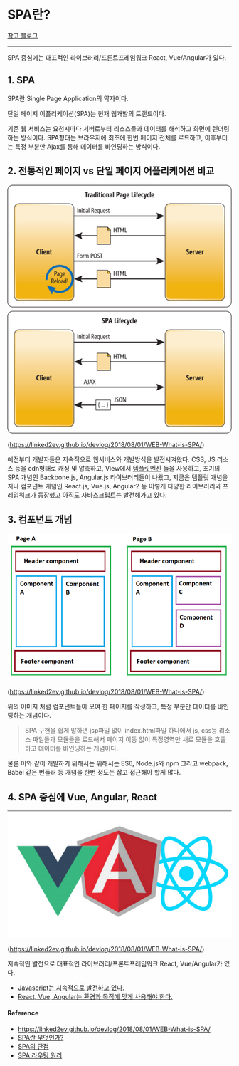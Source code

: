 # SPA란?

[참고 블로그](https://linked2ev.github.io/devlog/2018/08/01/WEB-What-is-SPA/)

---

SPA 중심에는 대표적인 라이브러리/프론트프레임워크 React, Vue/Angular가 있다.

## 1. SPA

SPA란 Single Page Application의 약자이다.

단일 페이지 어플리케이션(SPA)는 현재 웹개발의 트랜드이다.

기존 웹 서비스는 요청시마다 서버로부터 리소스들과 데이터를 해석하고 화면에 렌더링하는 방식이다. SPA형태는 브라우저에 최초에 한번 페이지 전체를 로드하고, 이후부터는 특정 부분만 Ajax를 통해 데이터를 바인딩하는 방식이다.

## 2. 전통적인 페이지 vs 단일 페이지 어플리케이션 비교

![img](/docs/.vuepress/public/images/img-web/spa01.png)

(https://linked2ev.github.io/devlog/2018/08/01/WEB-What-is-SPA/)


예전부터 개발자들은 지속적으로 웹서비스와 개발방식을 발전시켜왔다. CSS, JS 리소스 등을 cdn형태로 캐싱 및 압축하고, View에서 [템플릿엔진](https://www.slideshare.net/SeongSikChoi/java-script-template-engine) 들을 사용하고, 초기의 SPA 개념인 Backbone.js, Angular.js 라이브러리들이 나왔고, 지금은 템플릿 개념을 지나 컴포넌트 개념인 React.js, Vue.js, Angular2 등 이렇게 다양한 라이브러리와 프레임워크가 등장했고 아직도 자바스크립트는 발전해가고 있다.

## 3. 컴포넌트 개념

![img](/docs/.vuepress/public/images/img-web/spa02.png)

(https://linked2ev.github.io/devlog/2018/08/01/WEB-What-is-SPA/)

위의 이미지 처럼 컴포넌트들이 모여 한 페이지를 작성하고, 특정 부분만 데이터를 바인딩하는 개념이다.

> SPA 구현을 쉽게 말하면 jsp파일 없이 index.html파일 하나에서 js, css등 리소스 파일들과 모듈들을 로드해서 페이지 이동 없이 특정영역만 새로 모듈을 호출하고 데이터를 바인딩하는 개념이다.

물론 이와 같이 개발하기 위해서는 위해서는 ES6, Node.js와 npm 그리고 webpack, Babel 같은 번들러 등 개념을 한번 정도는 잡고 접근해야 할게 많다.

## 4. SPA 중심에 Vue, Angular, React

![img](/docs/.vuepress/public/images/img-web/spa03.png)

(https://linked2ev.github.io/devlog/2018/08/01/WEB-What-is-SPA/)

지속적인 발전으로 대표적인 라이브러리/프론트프레임워크 React, Vue/Angular가 있다.

- [Javascript는 지속적으로 발전하고 있다.](https://d2.naver.com/helloworld/3259111)
- [React, Vue, Angular는 환경과 목적에 맞게 사용해야 한다.](https://www.slideshare.net/GunheeLee2/angular-react-vue)

#### Reference

- https://linked2ev.github.io/devlog/2018/08/01/WEB-What-is-SPA/
- [SPA란 무엇인가?](http://devstory.ibksplatform.com/2017/08/spasigle-page-applications.html)
- [SPA의 단점](https://m.mkexdev.net/374)
- [SPA 라우팅 원리](https://reimaginer.tistory.com/entry/spa-and-spa-routing)